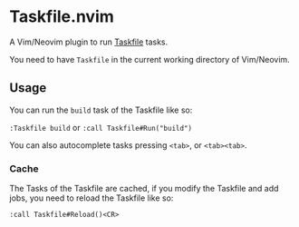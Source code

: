 Taskfile.nvim
=============

A Vim/Neovim plugin to run [Taskfile][Taskfile] tasks.

You need to have `Taskfile` in the current working directory of Vim/Neovim.

## Usage

You can run the `build` task of the Taskfile like so:

`:Taskfile build` or `:call Taskfile#Run("build")`

You can also autocomplete tasks pressing `<tab>`, or `<tab><tab>`.

### Cache

The Tasks of the Taskfile are cached, if you modify the Taskfile and add jobs,
you need to reload the Taskfile like so:

```
:call Taskfile#Reload()<CR>
```

[Taskfile]: https://git.superevilmegaco.com/bash/Taskfile

